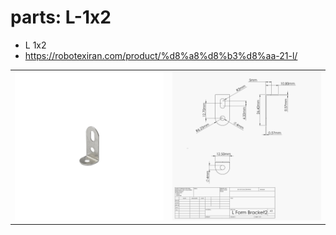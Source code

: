 # parts: L-1x2

- L 1x2
- https://robotexiran.com/product/%d8%a8%d8%b3%d8%aa-21-l/

|   |   |
| --- | --- |
| ![image](https://github.com/kamangir/assets2/raw/main/bluer-ugv/L-1x2-1.jpg?raw=true) | ![image](https://github.com/kamangir/assets2/raw/main/bluer-ugv/L-1x2-2.jpg?raw=true) |

